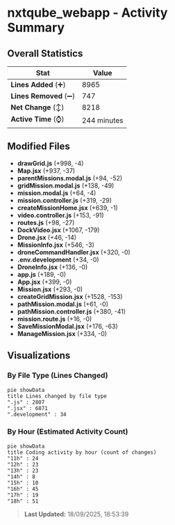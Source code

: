 # nxtqube_webapp - Activity Summary 

## Overall Statistics

| Stat                   | Value                                                             |
| ---------------------- | ----------------------------------------------------------------- |
| **Lines Added** (➕)   | 8965                                          |
| **Lines Removed** (➖) | 747                                        |
| **Net Change** (↕)    | 8218                |
| **Active Time** (⌚)   | 244 minutes |


## Modified Files
- **drawGrid.js** (+998, -4)
- **Map.jsx** (+937, -37)
- **parentMissions.modal.js** (+94, -52)
- **gridMission.modal.js** (+138, -49)
- **mission.modal.js** (+64, -4)
- **mission.controller.js** (+319, -29)
- **createMissionHome.jsx** (+639, -1)
- **video.controller.js** (+153, -91)
- **routes.js** (+98, -27)
- **DockVideo.jsx** (+1067, -179)
- **Drone.jsx** (+46, -14)
- **MissionInfo.jsx** (+546, -3)
- **droneCommandHandler.jsx** (+320, -0)
- **.env.development** (+34, -0)
- **DroneInfo.jsx** (+136, -0)
- **app.js** (+189, -0)
- **App.jsx** (+399, -0)
- **Mission.jsx** (+293, -0)
- **createGridMission.jsx** (+1528, -153)
- **pathMission.modal.js** (+61, -0)
- **pathMission.controller.js** (+380, -41)
- **mission.route.js** (+16, -0)
- **SaveMissionModal.jsx** (+176, -63)
- **ManageMission.jsx** (+334, -0)

## Visualizations

### By File Type (Lines Changed)

```mermaid
pie showData
title Lines changed by file type
".js" : 2807
".jsx" : 6871
".development" : 34
```

### By Hour (Estimated Activity Count)

```mermaid
pie showData
title Coding activity by hour (count of changes)
"11h" : 24
"12h" : 23
"13h" : 23
"14h" : 8
"15h" : 10
"16h" : 45
"17h" : 19
"18h" : 51
```


> **Last Updated:** 18/09/2025, 18:53:39